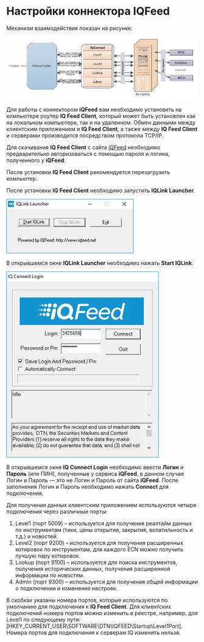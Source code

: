 # Настройки коннектора IQFeed

Механизм взаимодействия показан на рисунке: 

![IQFeed](../images/IQFeed.jpg)

Для работы с коннектором **iQFeed** вам необходимо установить на компьютере роутер **IQ Feed Client**, который может быть установлен как на локальном компьютере, так и на удаленном. Обмен данными между клиентским приложением и **IQ Feed Client**, а также между **IQ Feed Client** и серверами производится посредством протокола TCP\/IP. 

Для скачивания **IQ Feed Client** с сайта [iQFeed](http://www.iqfeed.net/) необходимо предварительно авторизоваться с помощью пароля и логина, полученного у **iQFeed**.

После установки **IQ Feed Client** рекомендуется перезагрузить компьютер.

После установки **IQ Feed Client** необходимо запустить **IQLink Launcher**.

![iQFeedIQLinkLauncher](../images/iQFeedIQLinkLauncher.png)

В открывшемся окне **IQLink Launcher** необходимо нажать **Start IQLink**. 

![iQFeedIQConnectLogin](../images/iQFeedIQConnectLogin.png)

В открывшемся окне **IQ Connect Login** необходимо ввести **Логин** и **Пароль** (или ПИН), полученные у сервиса **iQFeed**, в данном случае Логин и Пароль — это не Логин и Пароль от сайта **iQFeed**. После заполнения Логин и Пароль необходимо нажать **Connect** для подключения.

Для получения данных клиентским приложением используются четыре подключения через различные порты: 

1. Level1 (порт 5009) – используется для получения реалтайм данных по инструментам (тики, цены открытия, закрытия, волатильность и т.д.) и новостей.
2. Level2 (порт 9200) – используется для получения расширенных котировок по инструментам, для каждого ECN можно получить лучшую пару котировок.
3. Lookup (порт 9100) – используется для поиска инструментов, получения исторических данных, получения расширенной информации по новостям.
4. Admin (порт 9300) – используется для получения общей информации о подключении и изменения настроек.

В скобках указаны номера портов, которые используются по умолчанию для подключения к **IQ Feed Client**. Для клиентских подключений номера портов можно изменить в реестре, например, для Level1 по следующему пути: \[HKEY\_CURRENT\_USER\\SOFTWARE\\DTN\\IQFEED\\Startup\\Level1Port\]. Номера портов для подключения к серверам IQ изменить нельзя. 

